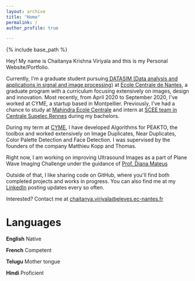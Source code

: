 ```yaml
---
layout: archive
title: "Home"
permalink: /
author_profile: true

---
```


{% include base_path %}


Hey! My name is Chaitanya Krishna Viriyala and this is my Personal Website/Portfolio.

Currently, I'm a graduate student pursuing[ DATASIM (Data analysis and applications in signal and image processing)](https://www.ec-nantes.fr/engineering-programme-diplome-dingenieur/course-specialisations-yrs-23/data-analysis-and-applications-in-signal-and-image-processing) at [Ecole Centrale de Nantes](https://www.ec-nantes.fr), a graduate program with a curriculum focusing extensively on images, design and innovation. Most recently, from April 2020 to September 2020, I've worked at CYME, a startup based in Montpellier. Previously, I've had a chance to study at [Mahindra Ecole Centrale](https://www.mahindraecolecentrale.edu.in) and intern at [SCEE team in Centrale Supelec Rennes](http://www-scee.rennes.supelec.fr/wp/) during my bachelors.

During my term at [CYME](www.cyme.io),  I have developed Algorithms for PEAKTO, the toolbox and worked extensively on Image Duplicates, Near Duplicates, Color Palette Detection and Face Detection. I was supervised by the founders of the company Matthieu Kopp and Thomas. 

Right now, I am working on improving Ultrasound Images as a part of Plane Wave Imaging Challenge under the guidance of [Prof. Diana Mateus](https://scholar.google.com/citations?user=kr_GYOsAAAAJ)

Outside of that, I like sharing code on GitHub, where you'll find both completed projects and works in progress. You can also find me at my [LinkedIn](https://www.linkedin.com/in/chaitanya-krishna-viriyala-3956b011/) posting updates every so often.

Interested? Contact me at [chaitanya.viriyala@eleves.ec-nantes.fr](mailto:chaitanya.viriyala@eleves.ec-nantes.fr)


Languages
======

**English** Native

**French** Competent

**Telugu** Mother tongue

**Hindi** Proficient



